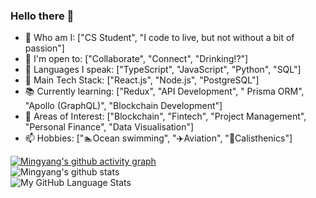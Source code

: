 ### Hello there 👋

- 🔭 Who am I: ["CS Student", "I code to live, but not without a bit of passion"]
- 🤝 I'm open to: ["Collaborate", "Connect", "Drinking!?"]
- 🌱 Languages I speak: ["TypeScript", "JavaScript", "Python", "SQL"]
- 🔨 Main Tech Stack: ["React.js", "Node.js", "PostgreSQL"]
- 📚 Currently learning: ["Redux", "API Development", " Prisma ORM", "Apollo (GraphQL)", "Blockchain Development"]
- 🤔 Areas of Interest: ["Blockchain", "Fintech", "Project Management", "Personal Finance", "Data Visualisation"]
- 📫 Hobbies: ["🏊Ocean swimming", "✈️Aviation", "💪Calisthenics"]

[![Mingyang's github activity graph](https://activity-graph.herokuapp.com/graph?username=Mingyang-Li)](https://github.com/ashutosh00710/github-readme-activity-graph)
<br>
![Mingyang's github stats](https://github-readme-stats.vercel.app/api?username=Mingyang-Li&theme=tokyonight&show_icons=true&card_width=100%)
<br>
![My GitHub Language Stats](https://github-readme-stats.vercel.app/api/top-langs/?username=Mingyang-Li&langs_count=6&theme=tokyonight)
